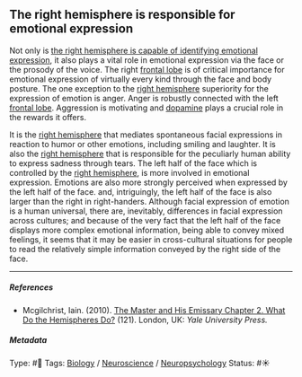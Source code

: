 ## The right hemisphere is responsible for emotional expression

Not only is [the right hemisphere is capable of identifying emotional expression](The%20right%20hemisphere%20is%20capable%20of%20identifying%20emotional%20expression.md), it also plays a vital role in emotional expression via the face or the prosody of the voice. The right [frontal lobe](Frontal%20lobe.md) is of critical importance for emotional expression of virtually every kind through the face and body posture. The one exception to the [right hemisphere](Right%20hemisphere.md) superiority for the expression of emotion is anger. Anger is robustly connected with the left [frontal lobe](Frontal%20lobe.md). Aggression is motivating and [dopamine](Dopamine.md) plays a crucial role in the rewards it offers.

It is the [right hemisphere](Right%20hemisphere.md) that mediates spontaneous facial expressions in reaction to humor or other emotions, including smiling and laughter. It is also the [right hemisphere](Right%20hemisphere.md) that is responsible for the peculiarly human ability to express sadness through tears. The left half of the face which is controlled by the [right hemisphere](Right%20hemisphere.md), is more involved in emotional expression. Emotions are also more strongly perceived when expressed by the left half of the face. and, intriguingly, the left half of the face is also larger than the right in right-handers. Although facial expression of emotion is a human universal, there are, inevitably, differences in facial expression across cultures; and because of the very fact that the left half of the face displays more complex emotional information, being able to convey mixed feelings, it seems that it may be easier in cross-cultural situations for people to read the relatively simple information conveyed by the right side of the face.

---

##### References

* Mcgilchrist, Iain. (2010). [The Master and His Emissary Chapter 2. What Do the Hemispheres Do?](The%20Master%20and%20His%20Emissary%20Chapter%202.%20What%20Do%20the%20Hemispheres%20Do%3F.md) (121). London, UK: *Yale University Press.*

##### Metadata

Type: #🔴 
Tags: [Biology]() / [Neuroscience](Neuroscience.md) / [Neuropsychology](Neuropsychology.md) 
Status: #☀️ 
